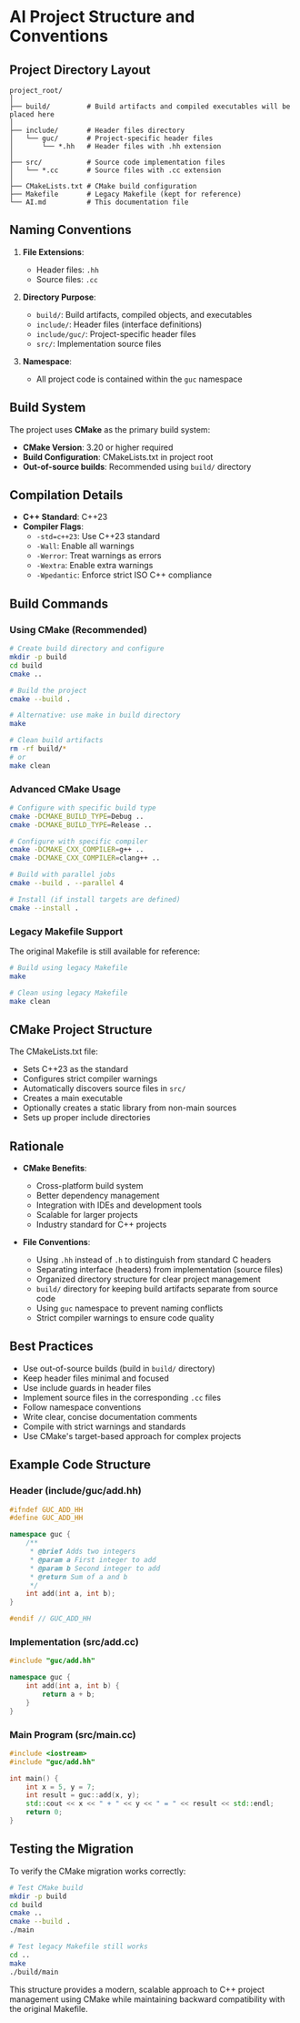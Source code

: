 # AI Project Structure and Conventions

## Project Directory Layout

```
project_root/
│
├── build/         # Build artifacts and compiled executables will be placed here
│
├── include/       # Header files directory
│   └── guc/       # Project-specific header files
│       └── *.hh   # Header files with .hh extension
│
├── src/           # Source code implementation files
│   └── *.cc       # Source files with .cc extension
│
├── CMakeLists.txt # CMake build configuration
├── Makefile       # Legacy Makefile (kept for reference)
└── AI.md          # This documentation file
```

## Naming Conventions

1. **File Extensions**:
   - Header files: `.hh`
   - Source files: `.cc`

2. **Directory Purpose**:
   - `build/`: Build artifacts, compiled objects, and executables
   - `include/`: Header files (interface definitions)
   - `include/guc/`: Project-specific header files
   - `src/`: Implementation source files

3. **Namespace**:
   - All project code is contained within the `guc` namespace

## Build System

The project uses **CMake** as the primary build system:

- **CMake Version**: 3.20 or higher required
- **Build Configuration**: CMakeLists.txt in project root
- **Out-of-source builds**: Recommended using `build/` directory

## Compilation Details

- **C++ Standard**: C++23
- **Compiler Flags**:
  - `-std=c++23`: Use C++23 standard
  - `-Wall`: Enable all warnings
  - `-Werror`: Treat warnings as errors
  - `-Wextra`: Enable extra warnings
  - `-Wpedantic`: Enforce strict ISO C++ compliance

## Build Commands

### Using CMake (Recommended)

```bash
# Create build directory and configure
mkdir -p build
cd build
cmake ..

# Build the project
cmake --build .

# Alternative: use make in build directory
make

# Clean build artifacts
rm -rf build/*
# or
make clean
```

### Advanced CMake Usage

```bash
# Configure with specific build type
cmake -DCMAKE_BUILD_TYPE=Debug ..
cmake -DCMAKE_BUILD_TYPE=Release ..

# Configure with specific compiler
cmake -DCMAKE_CXX_COMPILER=g++ ..
cmake -DCMAKE_CXX_COMPILER=clang++ ..

# Build with parallel jobs
cmake --build . --parallel 4

# Install (if install targets are defined)
cmake --install .
```

### Legacy Makefile Support

The original Makefile is still available for reference:

```bash
# Build using legacy Makefile
make

# Clean using legacy Makefile
make clean
```

## CMake Project Structure

The CMakeLists.txt file:
- Sets C++23 as the standard
- Configures strict compiler warnings
- Automatically discovers source files in `src/`
- Creates a main executable
- Optionally creates a static library from non-main sources
- Sets up proper include directories

## Rationale

- **CMake Benefits**:
  - Cross-platform build system
  - Better dependency management
  - Integration with IDEs and development tools
  - Scalable for larger projects
  - Industry standard for C++ projects

- **File Conventions**:
  - Using `.hh` instead of `.h` to distinguish from standard C headers
  - Separating interface (headers) from implementation (source files)
  - Organized directory structure for clear project management
  - `build/` directory for keeping build artifacts separate from source code
  - Using `guc` namespace to prevent naming conflicts
  - Strict compiler warnings to ensure code quality

## Best Practices

- Use out-of-source builds (build in `build/` directory)
- Keep header files minimal and focused
- Use include guards in header files
- Implement source files in the corresponding `.cc` files
- Follow namespace conventions
- Write clear, concise documentation comments
- Compile with strict warnings and standards
- Use CMake's target-based approach for complex projects

## Example Code Structure

### Header (include/guc/add.hh)
```cpp
#ifndef GUC_ADD_HH
#define GUC_ADD_HH

namespace guc {
    /**
     * @brief Adds two integers
     * @param a First integer to add
     * @param b Second integer to add
     * @return Sum of a and b
     */
    int add(int a, int b);
}

#endif // GUC_ADD_HH
```

### Implementation (src/add.cc)
```cpp
#include "guc/add.hh"

namespace guc {
    int add(int a, int b) {
        return a + b;
    }
}
```

### Main Program (src/main.cc)
```cpp
#include <iostream>
#include "guc/add.hh"

int main() {
    int x = 5, y = 7;
    int result = guc::add(x, y);
    std::cout << x << " + " << y << " = " << result << std::endl;
    return 0;
}
```

## Testing the Migration

To verify the CMake migration works correctly:

```bash
# Test CMake build
mkdir -p build
cd build
cmake ..
cmake --build .
./main

# Test legacy Makefile still works
cd ..
make
./build/main
```

This structure provides a modern, scalable approach to C++ project management using CMake while maintaining backward compatibility with the original Makefile.